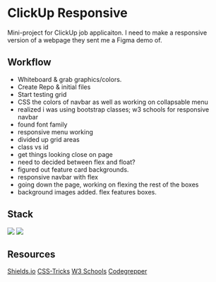 # ClickUp Responsive

Mini-project for ClickUp job applicaiton. I need to make a responsive version of a webpage they sent me a Figma demo of.

## Workflow

- Whiteboard & grab graphics/colors.
- Create Repo & initial files
- Start testing grid
- CSS the colors of navbar as well as working on collapsable menu
- realized i was using bootstrap classes; w3 schools for responsive navbar
- found font family
- responsive menu working
- divided up grid areas
- class vs id
- get things looking close on page
- need to decided between flex and float?
- figured out feature card backgrounds.
- responsive navbar with flex
- going down the page, working on flexing the rest of the boxes
- background images added. flex features boxes.

## Stack

  <img src="https://img.shields.io/badge/HTML-orange" />
  <img src="https://img.shields.io/badge/-css-success" />

## Resources

[Shields.io](https://shields.io/)
[CSS-Tricks](https://css-tricks.com/snippets/css/complete-guide-grid/)
[W3 Schools](https://www.w3schools.com/)
[Codegrepper](https://www.codegrepper.com/code-examples/css/how+to+use+avenir+font+in+css)
